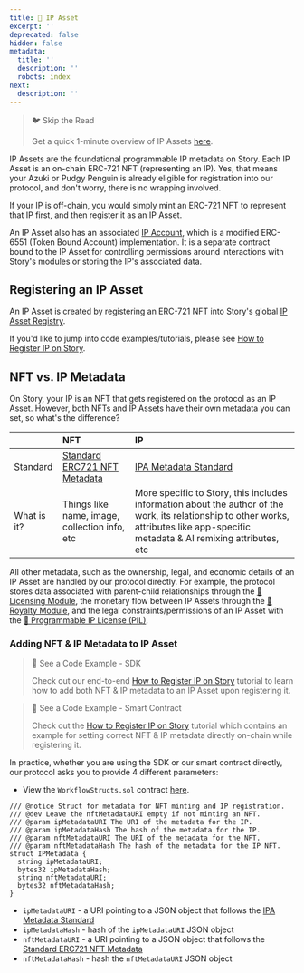 ```yaml
---
title: 🧩 IP Asset
excerpt: ''
deprecated: false
hidden: false
metadata:
  title: ''
  description: ''
  robots: index
next:
  description: ''
---
```

> 🐦 Skip the Read
> 
> Get a quick 1-minute overview of IP Assets [here](https://twitter.com/jacobmtucker/status/1785765362744889410).

IP Assets are the foundational programmable IP metadata on Story. Each IP Asset is an on-chain ERC-721 NFT (representing an IP). Yes, that means your Azuki or Pudgy Penguin is already eligible for registration into our protocol, and don't worry, there is no wrapping involved.

If your IP is off-chain, you would simply mint an ERC-721 NFT to represent that IP first, and then register it as an IP Asset.

An IP Asset also has an associated [IP Account](doc:ip-account), which is a modified ERC-6551 (Token Bound Account) implementation. It is a separate contract bound to the IP Asset for controlling permissions around interactions with Story's modules or storing the IP's associated data.

## Registering an IP Asset

An IP Asset is created by registering an ERC-721 NFT into Story's global [IP Asset Registry](doc:ip-asset-registry).

If you'd like to jump into code examples/tutorials, please see [How to Register IP on Story](doc:how-to-register-ip-on-story).

## NFT vs. IP Metadata

On Story, your IP is an NFT that gets registered on the protocol as an IP Asset. However, both NFTs and IP Assets have their own metadata you can set, so what's the difference?

|             | NFT                                                                                          | IP                                                                                                                                                                                   |
| :---------- | :------------------------------------------------------------------------------------------- | :----------------------------------------------------------------------------------------------------------------------------------------------------------------------------------- |
| Standard    | [Standard ERC721 NFT Metadata](https://github.com/ethereum/ercs/blob/master/ERCS/erc-721.md) | [IPA Metadata Standard](doc:ipa-metadata-standard)                                                                                                                                   |
| What is it? | Things like name, image, collection info, etc                                                | More specific to Story, this includes information about the author of the work, its relationship to other works, attributes like app-specific metadata & AI remixing attributes, etc |

All other metadata, such as the ownership, legal, and economic details of an IP Asset are handled by our protocol directly. For example, the protocol stores data associated with parent-child relationships through the [📜 Licensing Module](doc:licensing-module), the monetary flow between IP Assets through the [💸 Royalty Module](doc:royalty-module), and the legal constraints/permissions of an IP Asset with the [💊 Programmable IP License (PIL)](doc:programmable-ip-license).

### Adding NFT & IP Metadata to IP Asset

> 📘 See a Code Example - SDK
> 
> Check out our end-to-end [How to Register IP on Story](https://docs.story.foundation/docs/how-to-register-ip-on-story#using-the-sdk) tutorial to learn how to add both NFT & IP metadata to an IP Asset upon registering it.

> 📘 See a Code Example - Smart Contract
> 
> Check out the [How to Register IP on Story](https://docs.story.foundation/docs/how-to-register-ip-on-story#you-want-to-mint--register-an-nft-as-ip-in-the-same-transaction) tutorial which contains an example for setting correct NFT & IP metadata directly on-chain while registering it.

In practice, whether you are using the SDK or our smart contract directly, our protocol asks you to provide 4 different parameters:

- View the `WorkflowStructs.sol` contract [here](https://github.com/storyprotocol/protocol-periphery-v1/blob/main/contracts/lib/WorkflowStructs.sol).

```sol WorkflowStructs.sol
/// @notice Struct for metadata for NFT minting and IP registration.
/// @dev Leave the nftMetadataURI empty if not minting an NFT.
/// @param ipMetadataURI The URI of the metadata for the IP.
/// @param ipMetadataHash The hash of the metadata for the IP.
/// @param nftMetadataURI The URI of the metadata for the NFT.
/// @param nftMetadataHash The hash of the metadata for the IP NFT.
struct IPMetadata {
  string ipMetadataURI;
  bytes32 ipMetadataHash;
  string nftMetadataURI;
  bytes32 nftMetadataHash;
}
```

- `ipMetadataURI` - a URI pointing to a JSON object that follows the [IPA Metadata Standard](doc:ipa-metadata-standard)
- `ipMetadataHash` - hash of the `ipMetadataURI` JSON object
- `nftMetadataURI` - a URI pointing to a JSON object that follows the [Standard ERC721 NFT Metadata](https://github.com/ethereum/ercs/blob/master/ERCS/erc-721.md)
- `nftMetadataHash` - hash the `nftMetadataURI` JSON object